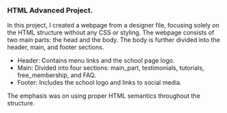 ### HTML Advanced Project.

In this project, I created a webpage from a designer file, focusing solely on the HTML structure without any CSS or styling. The webpage consists of two main parts: the head and the body. The body is further divided into the header, main, and footer sections. 

- Header: Contains menu links and the school page logo.
- Main: Divided into four sections: main_part, testimonials, tutorials, free_membership, and FAQ.
- Footer: Includes the school logo and links to social media. 

The emphasis was on using proper HTML semantics throughout the structure.
